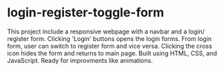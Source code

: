 # login-register-toggle-form
This project include a responsive webpage with a navbar and a login/ register form. Clicking 'Login' buttons opens the login forms. From login form, user can switch to register form and vice versa. Clicking the cross icon hides the form and returns to main page. Built using HTML, CSS, and JavaScript. Ready for improvments like animations.
